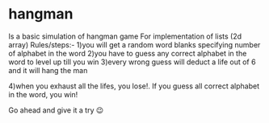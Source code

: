 # hangman
Is a basic simulation of hangman game
For implementation of lists (2d array)
Rules/steps:-
1)you will get a random word blanks specifying number of alphabet in the word
2)you have to guess any correct alphabet in the word to level up till you win
3)every wrong guess will deduct a life out of 6 and it will hang the man

4)when you exhaust all the lifes, you lose!. If you guess all correct alphabet in the word, you win! 


Go ahead and give it a try 😉
